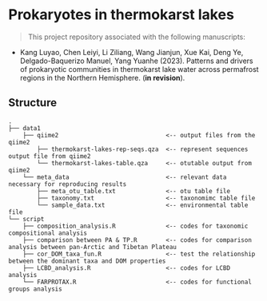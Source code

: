 # Prokaryotes in thermokarst lakes

> This project repository associated with the following manuscripts:

* Kang Luyao, Chen Leiyi, Li Ziliang, Wang Jianjun, Xue Kai, Deng Ye, Delgado-Baquerizo Manuel, Yang Yuanhe (2023). Patterns and drivers of prokaryotic communities in thermokarst lake water across permafrost regions in the Northern Hemisphere. (**in revision**). 

## Structure

```
.
├── data1
    ├── qiime2                              <-- output files from the qiime2
        ├── thermokarst-lakes-rep-seqs.qza  <-- represent sequences output file from qiime2
        └── thermokarst-lakes-table.qza     <-- otutable output from qiime2
    └── meta_data                           <-- relevant data necessary for reproducing results
        ├── meta_otu_table.txt              <-- otu table file
        ├── taxonomy.txt                    <-- taxonomimc table file
        └── sample_data.txt                 <-- environmental table file
└── script
    ├── composition_analysis.R              <-- codes for taxonomic compositional analysis
    ├── comparison between PA & TP.R        <-- codes for comparison analysis between pan-Arctic and Tibetan Plateau
    ├── cor_DOM_taxa_fun.R                  <-- test the relationship between the dominant taxa and DOM properties
    ├── LCBD_analysis.R                     <-- codes for LCBD analysis
    └── FARPROTAX.R                         <-- codes for functional groups analysis

```
